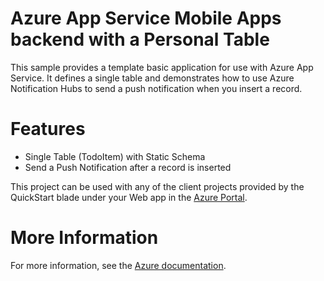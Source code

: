 # Azure App Service Mobile Apps backend with a Personal Table

This sample provides a template basic application for use with Azure App Service.  It defines
a single table and demonstrates how to use Azure Notification Hubs to send a push notification
when you insert a record.

# Features

* Single Table (TodoItem) with Static Schema
* Send a Push Notification after a record is inserted

This project can be used with any of the client projects provided by the QuickStart blade under
your Web app in the [Azure Portal](https://portal.azure.com).

# More Information

For more information, see the [Azure documentation](https://azure.microsoft.com/en-us/documentation/articles/app-service-mobile-node-backend-how-to-use-server-sdk/).
